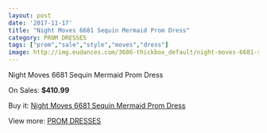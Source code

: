 ```yaml
---
layout: post
date: '2017-11-17'
title: "Night Moves 6681 Sequin Mermaid Prom Dress"
category: PROM DRESSES
tags: ["prom","sale","style","moves","dress"]
image: http://img.eudances.com/3686-thickbox_default/night-moves-6681-sequin-mermaid-prom-dress.jpg
---
```

Night Moves 6681 Sequin Mermaid Prom Dress

On Sales: **$410.99**
<a href="https://www.eudances.com/en/prom-dresses/1231-night-moves-6681-sequin-mermaid-prom-dress.html"><amp-img layout="responsive" width="600" height="600" src="//img.eudances.com/3686-thickbox_default/night-moves-6681-sequin-mermaid-prom-dress.jpg" alt="Night Moves 6681 Sequin Mermaid Prom Dress 0" /></a>
<a href="https://www.eudances.com/en/prom-dresses/1231-night-moves-6681-sequin-mermaid-prom-dress.html"><amp-img layout="responsive" width="600" height="600" src="//img.eudances.com/3688-thickbox_default/night-moves-6681-sequin-mermaid-prom-dress.jpg" alt="Night Moves 6681 Sequin Mermaid Prom Dress 1" /></a>
<a href="https://www.eudances.com/en/prom-dresses/1231-night-moves-6681-sequin-mermaid-prom-dress.html"><amp-img layout="responsive" width="600" height="600" src="//img.eudances.com/3687-thickbox_default/night-moves-6681-sequin-mermaid-prom-dress.jpg" alt="Night Moves 6681 Sequin Mermaid Prom Dress 2" /></a>

Buy it: [Night Moves 6681 Sequin Mermaid Prom Dress](https://www.eudances.com/en/prom-dresses/1231-night-moves-6681-sequin-mermaid-prom-dress.html "Night Moves 6681 Sequin Mermaid Prom Dress")

View more: [PROM DRESSES](https://www.eudances.com/en/13-prom-dresses "PROM DRESSES")